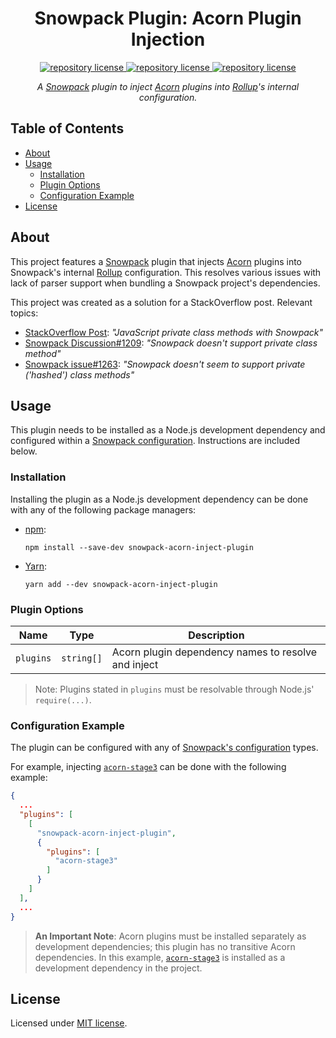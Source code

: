 <h1 align="center">
    Snowpack Plugin: Acorn Plugin Injection
</h1>

<p align="center">
    <a href="https://github.com/concision/ snowpack-acorn-inject-plugin
/blob/master/LICENSE">
        <img alt="repository license" src="https://img.shields.io/github/license/concision/snowpack-acorn-inject-plugin
?style=for-the-badge"/>
    </a>
    <a href="https://www.npmjs.com/package/snowpack-acorn-inject-plugin">
        <img alt="repository license" src="https://img.shields.io/npm/v/snowpack-acorn-inject-plugin?color=red&logo=npm&style=for-the-badge"/>
    </a>
    <a href="https://bundlephobia.com/result?p=snowpack-acorn-inject-plugin">
        <img alt="repository license" src="https://img.shields.io/bundlephobia/min/snowpack-acorn-inject-plugin?color=green&label=Size&logo=node.js&logoColor=green&style=for-the-badge"/>
    </a>

</p>

<p align="center">
    <i>A <a href="https://www.snowpack.dev/">Snowpack</a> plugin to inject <a href="https://github.com/acornjs/acorn">Acorn</a> plugins into <a href="https://rollupjs.org/guide/en/">Rollup</a>'s internal configuration.</i>
</p>


## Table of Contents
- [About](#about)
- [Usage](#usage)
  - [Installation](#installation)
  - [Plugin Options](#plugin-options)
  - [Configuration Example](#configuration-example)
- [License](#license)


## About
This project features a [Snowpack](https://www.snowpack.dev/) plugin that injects [Acorn](https://github.com/acornjs/acorn) plugins into Snowpack's internal [Rollup](https://rollupjs.org/guide/en/) configuration. This resolves various issues with lack of parser support when bundling a Snowpack project's dependencies.

This project was created as a solution for a StackOverflow post. Relevant topics:
- [StackOverflow Post](https://stackoverflow.com/q/64437657/14352161): *"JavaScript private class methods with Snowpack"*
- [Snowpack Discussion#1209](https://github.com/snowpackjs/snowpack/discussions/1209): *"Snowpack doesn't support private class method"*
- [Snowpack issue#1263](https://github.com/snowpackjs/snowpack/issues/1263): *"Snowpack doesn't seem to support private ('hashed') class methods"*


## Usage
This plugin needs to be installed as a Node.js development dependency and configured within a [Snowpack configuration](https://www.snowpack.dev/#config-files). Instructions are included below.

### Installation
Installing the plugin as a Node.js development dependency can be done with any of the following package managers:

- [npm](https://docs.npmjs.com/cli/npm):
  ```
  npm install --save-dev snowpack-acorn-inject-plugin
  ```
- [Yarn](https://yarnpkg.com/):
  ```
  yarn add --dev snowpack-acorn-inject-plugin
  ```

### Plugin Options

| Name      | Type       | Description                                         |
|-----------|------------|-----------------------------------------------------|
| `plugins` | `string[]` | Acorn plugin dependency names to resolve and inject |

> Note: Plugins stated in `plugins` must be resolvable through Node.js' `require(...)`.

### Configuration Example
The plugin can be configured with any of [Snowpack's configuration](https://www.snowpack.dev/#config-files) types.

For example, injecting [`acorn-stage3`](https://github.com/acornjs/acorn-stage3) can be done with the following example:
```json
{
  ...
  "plugins": [
    [
      "snowpack-acorn-inject-plugin",
      {
        "plugins": [
          "acorn-stage3"
        ]
      }
    ]
  ],
  ...
}
```

> **An Important Note**: Acorn plugins must be installed separately as development dependencies; this plugin has no transitive Acorn dependencies. In this example, [`acorn-stage3`](https://github.com/acornjs/acorn-stage3) is installed as a development dependency in the project.


## License
Licensed under [MIT license](https://choosealicense.com/licenses/mit/).
